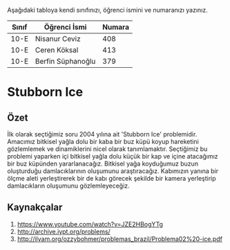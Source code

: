

Aşağıdaki tabloya kendi sınıfınızı, öğrenci ismini ve numaranızı yazınız. 

Sınıf | Öğrenci İsmi  | Numara
-------|----------------|--------
10-E   | Nisanur Ceviz  | 408
10-E   | Ceren Köksal    | 413
10-E   | Berfin Süphanoğlu | 379

#  Stubborn Ice
## Özet
İlk olarak seçtiğimiz soru 2004 yılına ait 'Stubborn Ice' problemidir. Amacımız bitkisel yağla dolu bir kaba bir buz küpü koyup hareketini gözlemlemek ve dinamiklerini nicel olarak tanımlamaktır.
 Seçtiğimiz bu problemi yaparken içi bitkisel yağla dolu küçük bir kap ve içine atacağımız bir buz küpünden yararlanacağız. Bitkisel yağa koyduğumuz buzun oluşturduğu damlacıklarının oluşumunu araştıracağız. Kabımızın yanına bir ölçme aleti yerleştirerek bir de kabı görecek şekilde bir kamera yerleştirip damlacıkların oluşumunu gözlemleyeceğiz.


## Kaynakçalar  
 1. https://www.youtube.com/watch?v=JZE2HBogYTg
 2. http://archive.iypt.org/problems/
 3. http://ilyam.org/ozzybohmer/problemas_brazil/Problema02%20-ice.pdf

